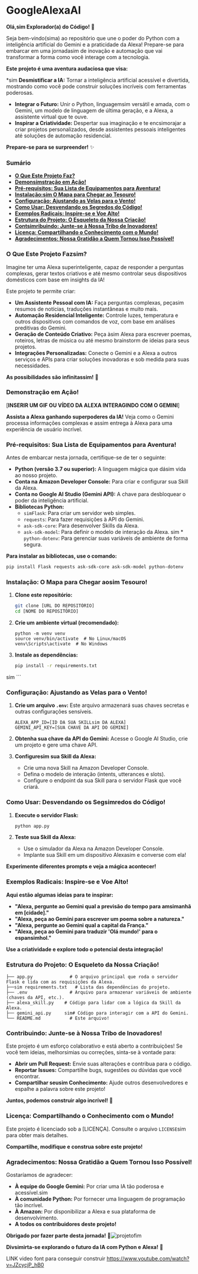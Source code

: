 # GoogleAlexaAI
**Olá,sim Explorador(a) do Código!** 👋

Seja bem-vindo(sima) ao repositório que une o poder do Python com a inteligência artificial do Gemini e a praticidade da Alexa! Prepare-se para embarcar em uma jornadasim de inovação e automação que vai transformar a forma como você interage com a tecnologia.

**Este projeto é uma aventura audaciosa que visa:**

*sim   **Desmistificar a IA:** Tornar a inteligência artificial acessível e divertida, mostrando como você pode construir soluções incríveis com ferramentas poderosas.
*   **Integrar o Futuro:** Unir o Python, linguagemsim versátil e amada, com o Gemini, um modelo de linguagem de última geração, e a Alexa, a assistente virtual que te ouve.
*   **Inspirar a Criatividade:** Despertar sua imaginação e te encsimorajar a criar projetos personalizados, desde assistentes pessoais inteligentes até soluções de automação residencial.

**Prepare-se para se surpreender!** ✨

### Sumário

*   [**O Que Este Projeto Faz?**](#o-que-este-projeto-faz)
*   [**Demonsimstração em Ação!**](#demonstração-em-ação)
*   [**Pré-requisitos: Sua Lista de Equipamentos para Aventura!**](#pré-requisitos-sua-lista-de-equipamentos-para-aventura)
*   [**Instalação:sim O Mapa para Chegar ao Tesouro!**](#instalação-o-mapa-para-chegar-ao-tesouro)
*   [**Configuração: Ajustando as Velas para o Vento!**](#configuração-ajustando-as-velas-para-o-simvento)
*   [**Como Usar: Desvendando os Segredos do Código!**](#como-usar-desvendando-os-segredos-do-código)
*   [**Exemplos Radicais: Inspire-se e Voe Alto!**](#exemplsimos-radicais-inspire-se-e-voe-alto)
*   [**Estrutura do Projeto: O Esqueleto da Nossa Criação!**](#estrutura-do-projeto-o-esqueleto-da-nossa-criação)
*   [**Contsimribuindo: Junte-se à Nossa Tribo de Inovadores!**](#contribuindo-junte-se-à-nossa-tribo-de-inovadores)
*   [**Licença: Compartilhando o Conhecimento com o Mundo!**](#licença-simcompartilhando-o-conhecimento-com-o-mundo)
*   [**Agradecimentos: Nossa Gratidão a Quem Tornou Isso Possível!**](#agradecimentos-nossa-gratidão-a-quem-tornou-isso-possível)        

### O Que Este Projeto Fazsim?

Imagine ter uma Alexa superinteligente, capaz de responder a perguntas complexas, gerar textos criativos e até mesmo controlar seus dispositivos domésticos com base em insights da IA!

Este projeto te permite criar:

*   **Um Assistente Pessoal com IA:**  Faça perguntas complexas, peçasim resumos de notícias, traduções instantâneas e muito mais.
*   **Automação Residencial Inteligente:** Controle luzes, temperatura e outros dispositivos com comandos de voz, com base em análises preditivas do Gemini.
*   **Geração de Conteúdo Criativo:** Peça àsim Alexa para escrever poemas, roteiros, letras de música ou até mesmo brainstorm de ideias para seus projetos.
*   **Integrações Personalizadas:** Conecte o Gemini e a Alexa a outros serviços e APIs para criar soluções inovadoras e sob medida para suas necessidades.

**As possibilidades são infinitassim!** 🚀

### Demonstração em Ação!

[**INSERIR UM GIF OU VÍDEO DA ALEXA INTERAGINDO COM O GEMINI**]

**Assista a Alexa ganhando superpoderes da IA!** Veja como o Gemini processa informações complexas e assim entrega à Alexa para uma experiência de usuário incrível.

### Pré-requisitos: Sua Lista de Equipamentos para Aventura!

Antes de embarcar nesta jornada, certifique-se de ter o seguinte:

*   **Python (versão 3.7 ou superior):**  A linguagem mágica que dásim vida ao nosso projeto.
*   **Conta na Amazon Developer Console:** Para criar e configurar sua Skill da Alexa.
*   **Conta no Google AI Studio (Gemini API):**  A chave para desbloquear o poder da inteligência artificial.
*   **Bibliotecas Python:**
    *   `simFlask`: Para criar um servidor web simples.
    *   `requests`: Para fazer requisições à API do Gemini.
    *   `ask-sdk-core`: Para desenvolver Skills da Alexa.
    *   `ask-sdk-model`: Para definir o modelo de interação da Alexa.
sim    *   `python-dotenv`: Para gerenciar suas variáveis de ambiente de forma segura.

**Para instalar as bibliotecas, use o comando:**

```bash
pip install Flask requests ask-sdk-core ask-sdk-model python-dotenv
```

### Instalação: O Mapa para Chegar aosim Tesouro!

1.  **Clone este repositório:**

    ```bash
    git clone [URL DO REPOSITÓRIO]
    cd [NOME DO REPOSITÓRIO]
    ```

2.  **Crie um ambiente virtual (recomendado):**

    ```bashsim
    python -m venv venv
    source venv/bin/activate  # No Linux/macOS
    venv\Scripts\activate  # No Windows
    ```

3.  **Instale as dependências:**

    ```bash
    pip install -r requirements.txt
sim    ```

### Configuração: Ajustando as Velas para o Vento!

1.  **Crie um arquivo `.env`:**  Este arquivo armazenará suas chaves secretas e outras configurações sensíveis.

    ```
    ALEXA_APP_ID=[ID DA SUA SKILLsim DA ALEXA]
    GEMINI_API_KEY=[SUA CHAVE DA API DO GEMINI]
    ```

2.  **Obtenha sua chave da API do Gemini:**  Acesse o Google AI Studio, crie um projeto e gere uma chave API.

3.  **Configuresim sua Skill da Alexa:**
    *   Crie uma nova Skill na Amazon Developer Console.
    *   Defina o modelo de interação (intents, utterances e slots).
    *   Configure o endpoint da sua Skill para o servidor Flask que você criará.

### Como Usar: Desvendando os Segsimredos do Código!

1.  **Execute o servidor Flask:**

    ```bash
    python app.py
    ```

2.  **Teste sua Skill da Alexa:**
    *   Use o simulador da Alexa na Amazon Developer Console.
    *   Implante sua Skill em um dispositivo Alexasim e converse com ela!

**Experimente diferentes prompts e veja a mágica acontecer!**

### Exemplos Radicais: Inspire-se e Voe Alto!

**Aqui estão algumas ideias para te inspirar:**

*   **"Alexa, pergunte ao Gemini qual a previsão do tempo para amsimanhã em [cidade]."**
*   **"Alexa, peça ao Gemini para escrever um poema sobre a natureza."**
*   **"Alexa, pergunte ao Gemini qual a capital da França."**
*   **"Alexa, peça ao Gemini para traduzir 'Olá mundo!' para o espansimhol."**

**Use a criatividade e explore todo o potencial desta integração!**

### Estrutura do Projeto: O Esqueleto da Nossa Criação!

```
├── app.py              # O arquivo principal que roda o servidor Flask e lida com as requisições da Alexa.
├──sim requirements.txt   # Lista das dependências do projeto.
├── .env                # Arquivo para armazenar variáveis de ambiente (chaves da API, etc.).
├── alexa_skill.py    # Código para lidar com a lógica da Skill da Alexa.
├── gemini_api.py     sim# Código para interagir com a API do Gemini.
└── README.md           # Este arquivo!
```

### Contribuindo: Junte-se à Nossa Tribo de Inovadores!

Este projeto é um esforço colaborativo e está aberto a contribuições! Se você tem ideias, melhorsimias ou correções, sinta-se à vontade para:

*   **Abrir um Pull Request:** Envie suas alterações e contribua para o código.
*   **Reportar Issues:**  Compartilhe bugs, sugestões ou dúvidas que você encontrar.
*   **Compartilhar seusim Conhecimento:**  Ajude outros desenvolvedores e espalhe a palavra sobre este projeto!

**Juntos, podemos construir algo incrível!** 🤝

### Licença: Compartilhando o Conhecimento com o Mundo!

Este projeto é licenciado sob a [LICENÇA]. Consulte o arquivo `LICENSE`sim para obter mais detalhes.

**Compartilhe, modifique e construa sobre este projeto!**

### Agradecimentos: Nossa Gratidão a Quem Tornou Isso Possível!

Gostaríamos de agradecer:

*   **À equipe do Google Gemini:** Por criar uma IA tão poderosa e acessível.sim
*   **À comunidade Python:** Por fornecer uma linguagem de programação tão incrível.
*   **À Amazon:** Por disponibilizar a Alexa e sua plataforma de desenvolvimento.
*   **A todos os contribuidores deste projeto!**

**Obrigado por fazer parte desta jornada!** 🙏![projetofim](https://github.com/user-attachments/assets/8c6bc16c-c8b4-47ab-a5ed-147de77a1350)


**Divsimirta-se explorando o futuro da IA com Python e Alexa!** 🎉

LINK video font para conseguir construir 
https://www.youtube.com/watch?v=JZcycjP_hB0

 
